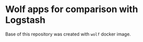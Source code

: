 # Wolf apps for comparison with Logstash

Base of this repository was created with `wolf` docker image.